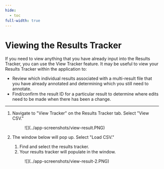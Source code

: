 ```yaml
---
hide:
  - toc
full-width: true
---
```


# Viewing the Results Tracker

If you need to view anything that you have already input into the Results Tracker, you can use the View Tracker feature. It may be useful to view your Results Tracker within the application to:

* Review which individual results associated with a multi-result file that you have already annotated and determining which you still need to annotate.
* Find/confirm the result ID for a particular result to determine where edits need to be made when there has been a change.

***

1. Navigate to "View Tracker" on the Results Tracker tab. Select "View CSV."

    <figure markdown>
        ![](../app-screenshots/view-result.PNG)
        <figcaption></figcaption>
    </figure>
    
2. The window below will pop up. Select "Load CSV."

    1. Find and select the results tracker.
    2. Your results tracker will populate in the window.

    <figure markdown>
      ![](../app-screenshots/view-result-2.PNG)
      <figcaption></figcaption>
    </figure>